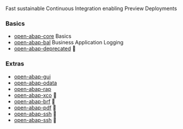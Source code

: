 Fast sustainable Continuous Integration enabling Preview Deployments

### Basics
* [open-abap-core](https://github.com/open-abap/open-abap-core) Basics
* [open-abap-bal](https://github.com/open-abap/open-abap-bal) Business Application Logging
* [open-abap-deprecated](https://github.com/open-abap/open-abap-deprecated) 👷

### Extras
* [open-abap-gui](https://github.com/open-abap/open-abap-gui)
* [open-abap-odata](https://github.com/open-abap/open-abap-odata)
* [open-abap-rap](https://github.com/open-abap/open-abap-rap)
* [open-abap-xco](https://github.com/open-abap/open-abap-xco) 👷
* [open-abap-brf](https://github.com/open-abap/open-abap-brf) 👷
* [open-abap-pdf](https://github.com/open-abap/open-abap-pdf) 👷
* [open-abap-ssh](https://github.com/open-abap/open-abap-ssh) 👷
* [open-abap-ssh](https://github.com/open-abap/open-abap-seo) 👷
